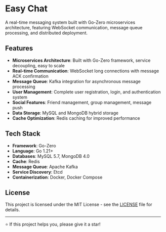 # Easy Chat

A real-time messaging system built with Go-Zero microservices architecture, featuring WebSocket communication, message queue processing, and distributed deployment.

## Features

- **Microservices Architecture**: Built with Go-Zero framework, service decoupling, easy to scale
- **Real-time Communication**: WebSocket long connections with message ACK confirmation
- **Message Queue**: Kafka integration for asynchronous message processing
- **User Management**: Complete user registration, login, and authentication system
- **Social Features**: Friend management, group management, message push
- **Data Storage**: MySQL and MongoDB hybrid storage
- **Cache Optimization**: Redis caching for improved performance

## Tech Stack

- **Framework**: Go-Zero
- **Language**: Go 1.21+
- **Databases**: MySQL 5.7, MongoDB 4.0
- **Cache**: Redis
- **Message Queue**: Apache Kafka
- **Service Discovery**: Etcd
- **Containerization**: Docker, Docker Compose

## License

This project is licensed under the MIT License - see the [LICENSE](LICENSE) file for details.

---

⭐ If this project helps you, please give it a star!